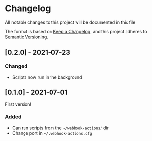 # Changelog

All notable changes to this project will be documented in this file

The format is based on [Keep a Changelog](https://keepachangelog.com/en/1.0.0/),
and this project adheres to [Semantic Versioning](https://semver.org/spec/v2.0.0.html).

## [0.2.0] - 2021-07-23

### Changed

- Scripts now run in the background

## [0.1.0] - 2021-07-01

First version!

### Added

- Can run scripts from the `~/webhook-actions/` dir
- Change port in `~/.webhook-actions.cfg`
